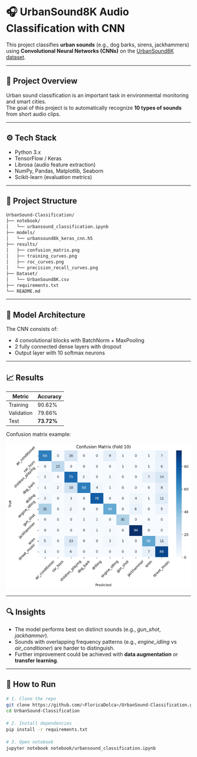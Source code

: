 # 🎧 UrbanSound8K Audio Classification with CNN

This project classifies **urban sounds** (e.g., dog barks, sirens, jackhammers) using **Convolutional Neural Networks (CNNs)** on the [UrbanSound8K dataset](https://urbansounddataset.weebly.com/urbansound8k.html).

---

## 🧠 Project Overview
Urban sound classification is an important task in environmental monitoring and smart cities.  
The goal of this project is to automatically recognize **10 types of sounds** from short audio clips.

---

## ⚙️ Tech Stack
- Python 3.x  
- TensorFlow / Keras  
- Librosa (audio feature extraction)  
- NumPy, Pandas, Matplotlib, Seaborn  
- Scikit-learn (evaluation metrics)

---

## 📂 Project Structure
```text
UrbanSound-Classification/
├── notebook/
│   └── urbansound_classification.ipynb
├── models/
│   └── urbansound8k_keras_cnn.h5
├── results/
│   ├── confusion_matrix.png
│   ├── training_curves.png
│   ├── roc_curves.png
│   └── precision_recall_curves.png
├── Dataset/
│   └── UrbanSound8K.csv
├── requirements.txt
└── README.md
```

---

## 🧩 Model Architecture
The CNN consists of:
- 4 convolutional blocks with BatchNorm + MaxPooling
- 2 fully connected dense layers with dropout
- Output layer with 10 softmax neurons

---

## 📈 Results

| Metric | Accuracy |
|--------|-----------|
| Training | 90.62% |
| Validation | 79.66% |
| Test | **73.72%** |

Confusion matrix example:

![Confusion Matrix](results/confusion_matrix.png)

---

## 🔍 Insights
- The model performs best on distinct sounds (e.g., *gun_shot*, *jackhammer*).  
- Sounds with overlapping frequency patterns (e.g., *engine_idling* vs *air_conditioner*) are harder to distinguish.  
- Further improvement could be achieved with **data augmentation** or **transfer learning**.

---

## 💾 How to Run

```bash
# 1. Clone the repo
git clone https://github.com/<FloricaDolca>/UrbanSound-Classification.git
cd UrbanSound-Classification

# 2. Install dependencies
pip install -r requirements.txt

# 3. Open notebook
jupyter notebook notebook/urbansound_classification.ipynb


